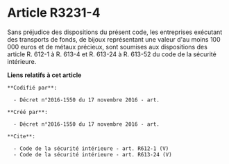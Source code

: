# Article R3231-4

Sans préjudice des dispositions du présent code, les entreprises exécutant des transports de fonds, de bijoux représentant
une valeur d'au moins 100 000 euros et de métaux précieux, sont soumises aux dispositions des article R. 612-1 à R. 613-4 et
R. 613-24 à R. 613-52 du code de la sécurité intérieure.

**Liens relatifs à cet article**

	**Codifié par**:

	  - Décret n°2016-1550 du 17 novembre 2016 - art.

	**Créé par**:

	  - Décret n°2016-1550 du 17 novembre 2016 - art.

	**Cite**:

	  - Code de la sécurité intérieure - art. R612-1 (V)
	  - Code de la sécurité intérieure - art. R613-24 (V)
